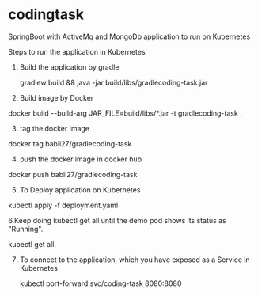 # codingtask
SpringBoot with ActiveMq and MongoDb application to run on Kubernetes

Steps to run the application in Kubernetes 

1. Build the application by gradle 

    gradlew build && java -jar build/libs/gradlecoding-task.jar 

2. Build image by Docker 

  docker build --build-arg JAR_FILE=build/libs/*.jar -t gradlecoding-task .  

3. tag the docker image 

  docker tag <image-id> babli27/gradlecoding-task 

4. push the docker image in docker hub 

  docker push babli27/gradlecoding-task 

5. To Deploy application on Kubernetes 

  kubectl apply -f deployment.yaml 

6.Keep doing kubectl get all until the demo pod shows its status as "Running". 

   kubectl get all. 

7. To connect to the application, which you have exposed as a Service in Kubernetes 

   kubectl port-forward svc/coding-task 8080:8080 
